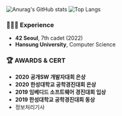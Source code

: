 
![Anurag's GitHub stats](https://github-readme-stats.vercel.app/api?username=noeyiz&&show_icons=true&theme=dracula)
![Top Langs](https://github-readme-stats.vercel.app/api/top-langs/?username=noeyiz&theme=dracula)

<!-- 
### 📓 Notion
[![Notion](https://img.shields.io/badge/Notion-%23000000.svg?style=for-the-badge&logo=notion&logoColor=white)](https://www.notion.so/b2df478b6ffe44569592903f90b08a83)
 -->
 
### 👩🏻‍💻 Experience
- **42 Seoul**, 7th cadet (2022)
- **Hansung University**, Computer Science

### 🏆 AWARDS & CERT
- **2020 공개SW 개발자대회 은상**
- **2020 한성대학교 공학경진대회 은상**
- **2019 임베디드 소프트웨어 경진대회 입상**
- **2019 한성대학교 공학경진대회 동상**
- 정보처리기사
